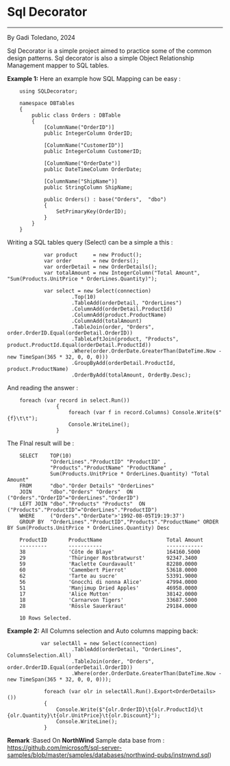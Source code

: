 ﻿# Sql Decorator
---------------
By Gadi Toledano, 2024

Sql Decorator is a simple project aimed to practice some of the common design patterns.
Sql decorator is also a simple Object Relationship Management mapper to SQL tables.  

**Example 1:**
Here an example how SQL Mapping can be easy :
     
        using SQLDecorator;

        namespace DBTables
        { 
            public class Orders : DBTable
            {
                [ColumnName("OrderID")]
                public IntegerColumn OrderID;
        
                [ColumnName("CustomerID")]
                public IntegerColumn CustomerID;
        
                [ColumnName("OrderDate")]
                public DateTimeColumn OrderDate;

                [ColumnName("ShipName")]
                public StringColumn ShipName;

                public Orders() : base("Orders",  "dbo")
                {            
                    SetPrimaryKey(OrderID);
                }        
            }
        }

Writing a SQL tables query (Select) can be a simple a this :

                var product     = new Product();
                var order       = new Orders();
                var orderDetail = new OrderDetails();
                var totalAmount = new IntegerColumn("Total Amount", "Sum(Products.UnitPrice * OrderLines.Quantity)");

                var select = new Select(connection)
                         .Top(10)
                         .TableAdd(orderDetail, "OrderLines")
                         .ColumnAdd(orderDetail.ProductId)
                         .ColumnAdd(product.ProductName)
                         .ColumnAdd(totalAmount)
                         .TableJoin(order, "Orders", order.OrderID.Equal(orderDetail.OrderID))
                         .TableLeftJoin(product, "Products", product.ProductId.Equal(orderDetail.ProductId))
                         .Where(order.OrderDate.GreaterThan(DateTime.Now - new TimeSpan(365 * 32, 0, 0, 0)))
                         .GroupByAdd(orderDetail.ProductId, product.ProductName)
                         .OrderByAdd(totalAmount, OrderBy.Desc);

And reading the answer :

        foreach (var record in select.Run())
                    {
                        foreach (var f in record.Columns) Console.Write($"{f}\t\t");
                        Console.WriteLine();
                    }

The FInal result will be :

        SELECT    TOP(10) 
                  "OrderLines"."ProductID" "ProductID" ,
                  "Products"."ProductName" "ProductName" ,
                  Sum(Products.UnitPrice * OrderLines.Quantity) "Total Amount" 
        FROM      "dbo"."Order Details" "OrderLines"  
        JOIN      "dbo"."Orders" "Orders"  ON ("Orders"."OrderID"="OrderLines"."OrderID") 
        LEFT JOIN "dbo"."Products" "Products"  ON ("Products"."ProductID"="OrderLines"."ProductID")
        WHERE     ("Orders"."OrderDate">'1992-08-05T19:19:37') 
        GROUP BY  "OrderLines"."ProductID","Products"."ProductName" ORDER BY Sum(Products.UnitPrice * OrderLines.Quantity) Desc

        ProductID       ProductName                     Total Amount
        ---------       -----------                     ------------
        38              'Côte de Blaye'                 164160.5000
        29              'Thüringer Rostbratwurst'       92347.3400
        59              'Raclette Courdavault'          82280.0000
        60              'Camembert Pierrot'             53618.0000
        62              'Tarte au sucre'                53391.9000
        56              'Gnocchi di nonna Alice'        47994.0000
        51              'Manjimup Dried Apples'         46958.0000
        17              'Alice Mutton'                  38142.0000
        18              'Carnarvon Tigers'              33687.5000
        28              'Rössle Sauerkraut'             29184.0000

        10 Rows Selected.

**Example 2:**
All Columns selection and Auto columns mapping back:

               var selectAll = new Select(connection)
                         .TableAdd(orderDetail, "OrderLines", ColumnsSelection.All)
                         .TableJoin(order, "Orders", order.OrderID.Equal(orderDetail.OrderID))
                         .Where(order.OrderDate.GreaterThan(DateTime.Now - new TimeSpan(365 * 32, 0, 0, 0)));

                foreach (var olr in selectAll.Run().Export<OrderDetails>())
                {
                    Console.Write($"{olr.OrderID}\t{olr.ProductId}\t {olr.Quantity}\t{olr.UnitPrice}\t{olr.Discount}");
                    Console.WriteLine();
                }

**Remark** :Based On **NorthWind** Sample data base 
from : https://github.com/microsoft/sql-server-samples/blob/master/samples/databases/northwind-pubs/instnwnd.sql)
